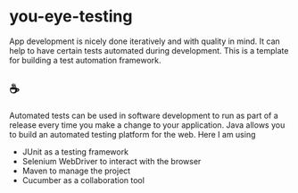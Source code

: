 # you-eye-testing
App development is nicely done iteratively and with quality in mind. It can help to have certain tests automated during development. This is a template for building a test automation framework.

## :coffee:
Automated tests can be used in software development to run as part of a release every time you make a change to your application. Java allows you to build an automated testing platform for the web. Here I am using
- JUnit as a testing framework
- Selenium WebDriver to interact with the browser
- Maven to manage the project
- Cucumber as a collaboration tool
